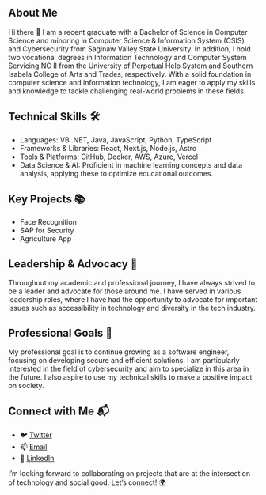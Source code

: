 ## About Me

Hi there 👋 I am a recent graduate with a Bachelor of Science in Computer Science and minoring in Computer Science & Information System (CSIS) and Cybersecurity from Saginaw Valley State University. In addition, I hold two vocational degrees in Information Technology and Computer System Servicing NC II from the University of Perpetual Help System and Southern Isabela College of Arts and Trades, respectively. With a solid foundation in computer science and information technology, I am eager to apply my skills and knowledge to tackle challenging real-world problems in these fields.

## Technical Skills 🛠️

- Languages: VB .NET, Java, JavaScript, Python, TypeScript
- Frameworks & Libraries: React, Next.js, Node.js, Astro
- Tools & Platforms: GitHub, Docker, AWS, Azure, Vercel
- Data Science & AI: Proficient in machine learning concepts and data analysis, applying these to optimize educational outcomes.

## Key Projects 📚

- Face Recognition
- SAP for Security
- Agriculture App

## Leadership & Advocacy 🌟

Throughout my academic and professional journey, I have always strived to be a leader and advocate for those around me. I have served in various leadership roles, where I have had the opportunity to advocate for important issues such as accessibility in technology and diversity in the tech industry.

## Professional Goals 🚀

My professional goal is to continue growing as a software engineer, focusing on developing secure and efficient solutions. I am particularly interested in the field of cybersecurity and aim to specialize in this area in the future. I also aspire to use my technical skills to make a positive impact on society.

## Connect with Me 📬

- 🐦 [Twitter]()
- 📫 [Email]()
- 🔗 [LinkedIn]()

I’m looking forward to collaborating on projects that are at the intersection of technology and social good. Let’s connect! 🌍
